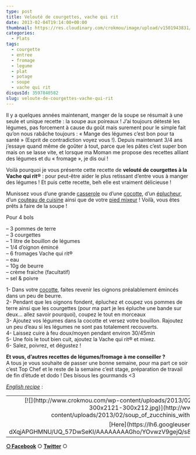 ```yaml
---
type: post
title: Velouté de courgettes, vache qui rit
date: 2013-02-04T19:14:00+00:00
thumbnail: https://res.cloudinary.com/crokmou/image/upload/v1501943831/20130203_velout--_soupe_courgette_vache_qui_rit_0006.jpg
categories: 
  - Plats
tags: 
  - courgette
  - entree
  - fromage
  - legume
  - plat
  - potage
  - soupe
  - vache qui rit
disqusId: 3597840582
slug: veloute-de-courgettes-vache-qui-rit
---
```


Il y a quelques années maintenant, manger de la soupe se résumait à une seule et unique recette : la soupe aux poireaux ! J’ai toujours détesté les légumes, pas forcement à cause du goût mais surement pour le simple fait qu’on nous rabâche toujours : « Mange des légumes c’est bon pour ta santé » (Esprit de contradiction voyez vous !). Depuis maintenant 3/4 ans j’essaye quand même de goûter à tout, parce que les pâtes c’est super bon mais on se lasse vite, et lorsque ma Moman me propose des recettes alliant des légumes et du « fromage », je dis oui !

Voilà pourquoi je vous présente cette recette de **velouté de courgettes à la Vache qui rit®** : pour peut-être aider le plus retissant d’entre vous à manger des légumes ! Et puis cette recette, beh elle est vraiment délicieuse !

Munissez vous d’une grande [casserole](http://www.rueducommerce.fr/index/casserole%20fonte) ou d’une [cocotte](http://www.rueducommerce.fr/index/cocotte), d’un [éplucheur](http://www.rueducommerce.fr/m/pl/malid:43774618), d’un [couteau de cuisine](http://www.rueducommerce.fr/m/pl/malid:12468606) ainsi que de votre [pied mixeur](http://www.rueducommerce.fr/m/pl/malid:15123483) ! Voilà, vous êtes prêts à faire de la soupe !

Pour 4 bols

– 3 pommes de terre  
– 3 courgettes  
– 1 litre de bouillon de légumes  
– 1/4 d’oignon émincé  
– 6 fromages Vache qui rit®  
– eau  
– 10g de beurre  
– crème fraiche (facultatif)  
– sel & poivre

1- Dans votre [cocotte](http://www.rueducommerce.fr/index/cocotte), faites revenir les oignons préalablement émincés dans un peu de beurre.  
2- Pendant que les oignons fondent, épluchez et coupez vos pommes de terre ainsi que les courgettes (pour ma part je les épluche une bande sur deux… allez savoir pourquoi), coupez le tout en morceaux  
3- Ajoutez vos légumes dans la cocotte et versez votre bouillon. Rajoutez un peu d’eau si les légumes ne sont pas totalement recouverts.  
4- Laissez cuire à feu doux/moyen pendant environ 30/45min  
5- Une fois le tout bien cuit, ajoutez la Vache qui rit® et mixez.  
6- Salez, poivrez, et dégustez !

**Et vous, d’autres recettes de légumes/fromage à me conseiller ?**  
A tous je vous souhaite de passer une bonne semaine, pour ma part ce soir c’est Top Chef et le reste de la semaine c’est stage, préparation de travail de fin d’étude et dodo ! Des bisous les gourmands <3

_[English recipe](https://lh6.googleusercontent.com/-dXqjAPGHMNU/UQ_57DwSeKI/AAAAAAAAGho/YOvwzV9gejQ/s842/soup_of_zucchinis_with_the_laughing_cow.jpg)_ :

<table style="margin-left: auto; margin-right: auto; text-align: center;" cellspacing="0" cellpadding="0" align="center">

<tbody>

<tr>

<td style="text-align: center;">[![](http://www.crokmou.com/wp-content/uploads/2013/02/soup_of_zucchinis_with_the_laughing_cow-300x2121-300x212.jpg)](http://www.crokmou.com/wp-content/uploads/2013/02/soup_of_zucchinis_with_the_laughing_cow-300x2121.jpg)</td>

</tr>

<tr>

<td style="text-align: center;">[Here](https://lh6.googleusercontent.com/-dXqjAPGHMNU/UQ_57DwSeKI/AAAAAAAAGho/YOvwzV9gejQ/s842/soup_of_zucchinis_with_the_laughing_cow.jpg)</td>

</tr>

</tbody>

</table>

[**○<span style="font-size: xx-small; margin: 0px; outline: 0px; padding: 0px;"><span style="font-family: Arial, Helvetica, sans-serif; margin: 0px; outline: 0px; padding: 0px;"> </span></span>Facebook**](https://www.facebook.com/pages/CroKMou/148093255259077) ○ [**Twitter**](https://twitter.com/Crokmou) ○